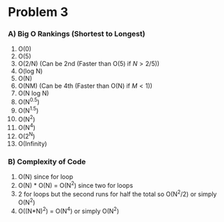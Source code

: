# Problem 3

### A) Big O Rankings (Shortest to Longest)
1. O(0)
2. O(5)
3. O(2/N) (Can be 2nd (Faster than O(5) if $N > 2/5$))
6. O(log N)
4. O(N)
5. O(NM) (Can be 4th (Faster than O(N) if $M < 1$))
7. O(N log N)
8. O(N<sup>0.5</sup>)
9. O(N<sup>1.5</sup>)
10. O(N<sup>2</sup>)
11. O(N<sup>4</sup>)
12. O(2<sup>N</sup>)
13. O(Infinity)

### B) Complexity of Code
1. O(N) since for loop
2. O(N) * O(N) = O(N<sup>2</sup>) since two for loops
3. 2 for loops but the second runs for half the total so O(N<sup>2</sup>/2) or simply O(N<sup>2</sup>)
4. O((N*N)<sup>2</sup>) = O(N<sup>4</sup>) or simply O(N<sup>2</sup>)